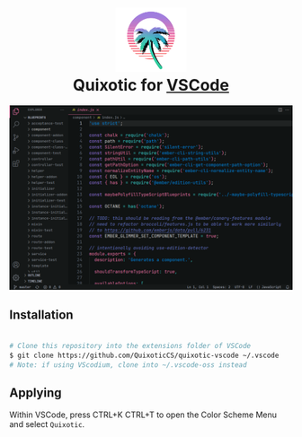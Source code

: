<h1 align="center">
	<img src="https://github.com/QuixoticCS/.github/blob/main/profile/assets/logo.svg" width="25%" alt="Logo"/><br/>
	Quixotic for <a href="https://code.visualstudio.com">VSCode</a>

</h1>

<p align="center">
  <img src="https://github.com/QuixoticCS/quixotic-vscode/blob/main/assets/ss.png"/>
</p>

## Installation

```sh

# Clone this repository into the extensions folder of VSCode
$ git clone https://github.com/QuixoticCS/quixotic-vscode ~/.vscode
# Note: if using VScodium, clone into ~/.vscode-oss instead
```

## Applying
Within VSCode, press CTRL+K CTRL+T to open the Color Scheme Menu and select `Quixotic`.
